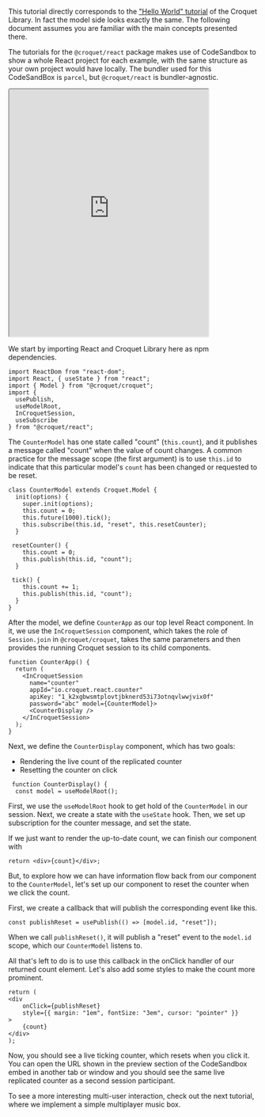 This tutorial directly corresponds to the ["Hello World" tutorial](../croquet/tutorial-1_1_hello_world.html) of the Croquet Library. In fact the model side looks exactly the same. The following document assumes you are familiar with the main concepts presented there.

The tutorials for the `@croquet/react` package makes use of CodeSandbox to show a whole React project for each example, with the same structure as your own project would have locally. The bundler used for this CodeSandBox is `parcel`, but `@croquet/react` is bundler-agnostic.

<iframe src="https://codesandbox.io/embed/blissful-rain-4rpql?fontsize=14&hidenavigation=1&theme=dark"
     style="width:80%; height:500px; border:1; border-radius: 4px; overflow:hidden;"
     title="blissful-rain-4rpql"
     sandbox="allow-forms allow-modals allow-popups allow-presentation allow-same-origin allow-scripts"
   ></iframe>

We start by importing React and Croquet Library here as npm dependencies.

```
import ReactDom from "react-dom";
import React, { useState } from "react";
import { Model } from "@croquet/croquet";
import {
  usePublish,
  useModelRoot,
  InCroquetSession,
  useSubscribe
} from "@croquet/react";
```

The `CounterModel` has one state called "count" (`this.count`), and it publishes a message called "count" when the value of count changes. A common practice for the message scope (the first argument) is to use `this.id` to indicate that this particular model's `count` has been changed or requested to be reset.

```
class CounterModel extends Croquet.Model {
  init(options) {
    super.init(options);
    this.count = 0;
    this.future(1000).tick();
    this.subscribe(this.id, "reset", this.resetCounter);
  }

 resetCounter() {
    this.count = 0;
    this.publish(this.id, "count");
  }

 tick() {
    this.count += 1;
    this.publish(this.id, "count");
  }
}
```

After the model, we define `CounterApp` as our top level React component. In it, we use the `InCroquetSession` component, which takes the role of `Session.join` in `@croquet/croquet`, takes the same parameters and then provides the running Croquet session to its child components.

```
function CounterApp() {
  return (
    <InCroquetSession
      name="counter"
      appId="io.croquet.react.counter"
      apiKey: "1_k2xgbwsmtplovtjbknerd53i73otnqvlwwjvix0f"
      password="abc" model={CounterModel}>
      <CounterDisplay />
    </InCroquetSession>
  );
}
```

Next, we define the `CounterDisplay` component, which has two goals:

 - Rendering the live count of the replicated counter
 - Resetting the counter on click

```
 function CounterDisplay() {
  const model = useModelRoot();
```

First, we use the `useModelRoot` hook to get hold of the `CounterModel` in our session.
Next, we create a state with the `useState` hook. Then, we set up subscription for the counter message, and set the state.

If we just want to render the up-to-date count, we can finish our component with

```
return <div>{count}</div>;
```

But, to explore how we can have information flow back from our component to the `CounterModel`, let's set up our component to reset the counter when we click the count.

First, we create a callback that will publish the corresponding event like this.

```
const publishReset = usePublish(() => [model.id, "reset"]);
```

When we call `publishReset()`, it will publish a "reset" event to the `model.id` scope, which our `CounterModel` listens to.

All that's left to do is to use this callback in the onClick handler of our returned count element. Let's also add some styles to make the count more prominent.

```
return (
<div
    onClick={publishReset}
    style={{ margin: "1em", fontSize: "3em", cursor: "pointer" }}
>
    {count}
</div>
);
```

Now, you should see a live ticking counter, which resets when you click it. You can open the URL shown in the preview section of the CodeSandbox embed in another tab or window and you should see the same live replicated counter as a second session participant.

To see a more interesting multi-user interaction, check out the next tutorial, where we implement a simple multiplayer music box.
